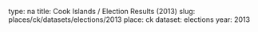 type: na
title: Cook Islands / Election Results (2013)
slug: places/ck/datasets/elections/2013
place: ck
dataset: elections
year: 2013

